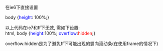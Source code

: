 <!--
author: qingliangcn
date: 2009-03-06
title: 设置body高度为浏览器页面高度
tags: 
category: HTML/CSS/JS
status: publish
summary: 在ie6下直接设置body&nbsp;{height:&nbsp;100%;}&nbsp;&nbsp;&nbsp;以上代码在ie7和ff下无效, 需如下设置:html,&nbsp;body&nbsp;{height:100%;&nbsp;overflow:hidden;}&nbs
-->

<p>在ie6下直接设置</p>
<p><span><span>body&nbsp;{</span><span class="keyword"><font color="#0000ff">height</font></span><span>:&nbsp;100%;}&nbsp;&nbsp;&nbsp;</span></span></p>
<p><span><span>以上代码在ie7和ff下无效, 需如下设置:<br />
<span><span>html,&nbsp;body&nbsp;{</span><span class="keyword"><font color="#0000ff">height</font></span><span>:100%;&nbsp;</span><span class="keyword"><font color="#0000ff">overflow</font></span><span>:</span><span class="string"><font color="#ff0000">hidden</font></span><span>;}&nbsp;&nbsp;</span></span></span></span></p>
<p><span><span><span><span>overflow:hidden是为了避免ff下可能出现的竖向滚动条(在使用frame的情况下)</span></span></span></span></p>